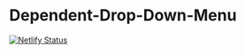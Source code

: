 # Dependent-Drop-Down-Menu
[![Netlify Status](https://api.netlify.com/api/v1/badges/08c679fa-effa-4f65-98dc-35e1b54c9404/deploy-status)](https://app.netlify.com/sites/dynamic-drop-down/deploys)
